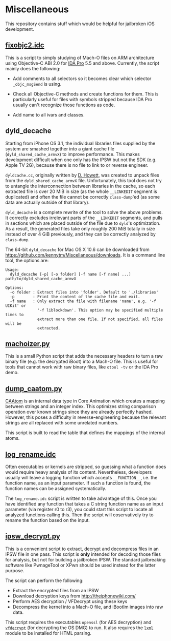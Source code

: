 Miscellaneous
=============

This repository contains stuff which would be helpful for jailbroken iOS
development.

[fixobjc2.idc](https://github.com/kennytm/Miscellaneous/blob/master/fixobjc2.idc)
--------------

This is a script to simply studying of Mach-O files on ARM architecture using
Objective-C ABI 2.0 for
[IDA Pro](http://en.wikipedia.org/wiki/Interactive_Disassembler) 5.5 and above.
Currently, the script mainly does the following:

 * Add comments to all selectors so it becomes clear which selector
   `_objc_msgSend` is using.
   
 * Check all Objective-C methods and create functions for them. This is
   particularly useful for files with symbols stripped because IDA Pro usually
   can't recognize those functions as code.
 
 * Add name to all ivars and classes.

dyld_decache
------------

Starting from iPhone OS 3.1, the individual libraries files supplied by the
system are smashed together into a giant cache file (`dyld_shared_cache_armvX`)
to improve performance. This makes development difficult when one only has the
IPSW but not the SDK (e.g. Apple TV 2G), because there is no file to link to or
reverse engineer.

`dyldcache.cc`, originally written by [D. Howett](http://blog.howett.net/?p=75),
was created to unpack files from the `dyld_shared_cache_armvX` file.
Unfortunately, this tool does not try to untangle the interconnection between
libraries in the cache, so each extracted file is over 20 MiB in size (as the
whole `__LINKEDIT` segment is duplicated) and often the file cannot be correctly
`class-dump`'ed (as some data are actually outside of that library).

`dyld_decache` is a complete rewrite of the tool to solve the above problems. It
correctly excludes irrelevant parts of the `__LINKEDIT` segments, and pulls in
sections which are placed outside of the file due to `dyld`'s optimization. As a
result, the generated files take only roughly 200 MiB totally in size instead of
over 4 GiB previously, and they can be correctly analyzed by `class-dump`.

The 64-bit `dyld_decache` for Mac OS X 10.6 can be downloaded from
<https://github.com/kennytm/Miscellaneous/downloads>. It is a command line tool,
the options are:

    Usage:
      dyld_decache [-p] [-o folder] [-f name [-f name] ...] path/to/dyld_shared_cache_armvX
    
    Options:
      -o folder : Extract files into 'folder'. Default to './libraries'
      -p        : Print the content of the cache file and exit.
      -f name   : Only extract the file with filename 'name', e.g. '-f UIKit' or
                  '-f liblockdown'. This option may be specified multiple times to
                  extract more than one file. If not specified, all files will be
                  extracted.

[machoizer.py](https://github.com/kennytm/Miscellaneous/blob/master/machoizer.py)
--------------

This is a small Python script that adds the necessary headers to turn a raw
binary file (e.g. the decrypted iBoot) into a Mach-O file. This is useful for
tools that cannot work with raw binary files, like `otool -tv` or the IDA Pro
demo.


[dump_caatom.py](https://github.com/kennytm/Miscellaneous/blob/master/dump_caatom.py)
----------------

[CAAtom](http://iphonedevwiki.net/index.php?title=CAAtom) is an internal data
type in Core Animation which creates a mapping between strings and an integer
index. This optimizes string comparison operation over known strings since they
are already perfectly hashed. However, this poses a difficulty in
reverse-engineering because the relevant strings are all replaced with some
unrelated numbers. 

This script is built to read the table that defines the mappings of the internal
atoms. 


[log_rename.idc](https://github.com/kennytm/Miscellaneous/blob/master/log_rename.idc)
----------------

Often executables or kernels are stripped, so guessing what a function does
would require heavy analysis of its content. Nevertheless, developers usually 
will leave a logging function which accepts `__FUNCTION__`, i.e. the function
name, as an input parameter. If such a function is found, the function names can
be assigned systematically.

The `log_rename.idc` script is written to take advantage of this. Once you have
identified any function that takes a C string function name as an input
parameter (via register r0 to r3), you could start this script to locate all
analyzed functions calling this. Then the script will coservatively try to
rename the function based on the input.

[ipsw_decrypt.py](https://github.com/kennytm/Miscellaneous/blob/master/ipsw_decrypt.py)
-----------------

This is a convenient script to extract, decrypt and decompress files in an IPSW
file in one pass. This script is **only** intended for decoding those files for
analysis, but not for building a jailbroken IPSW. The standard jailbreaking
software like PwnageTool or XPwn should be used instead for the latter purpose.

The script can perform the following:

 * Extract the encrypted files from an IPSW
 * Download decryption keys from <http://theiphonewiki.com/>
 * Perform AES decryption / VFDecrypt using these keys
 * Decompress the kernel into a Mach-O file, and iBootIm images into raw data.

This script requires the executables `openssl` (for AES decryption) and
[`vfdecrypt`](https://github.com/dra1nerdrake/VFDecrypt) (for decrypting the OS
DMG) to run. It also requires the [`lxml`](http://codespeak.net/lxml/installation.html)
module to be installed for HTML parsing.

